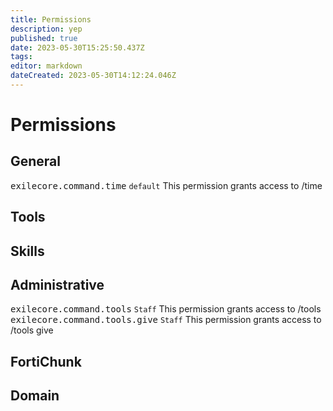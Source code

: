 ```yaml
---
title: Permissions
description: yep
published: true
date: 2023-05-30T15:25:50.437Z
tags: 
editor: markdown
dateCreated: 2023-05-30T14:12:24.046Z
---
```


# Permissions

## General
<kbd>exilecore.command.time</kbd> `default` This permission grants access to /time

## Tools

## Skills

## Administrative
<kbd>exilecore.command.tools</kbd> `Staff` This permission grants access to /tools
<kbd>exilecore.command.tools.give</kbd> `Staff` This permission grants access to /tools give

## FortiChunk

## Domain
